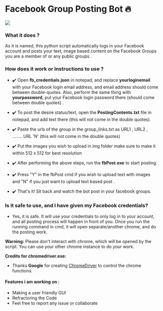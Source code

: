 # Facebook Group Posting Bot 🔥

![](demo_test.gif)

### What it does ?
As it is named, this python script automatically logs in  your Facebook account and posts your text, image based content on the Facebook Groups you are a member of or any public groups . 


### How does it work or Instructions to use ?
  - ✔️ Open **fb_credentials.json** in notepad, and replace **yourloginemail** with your Facebook login email address, and email address should come between double-quotes. Also, perform the same thing with **yourpassword**, put your Facebook login password there (should come between double quotes) .
  
  - ✔️ To post the desire status/text, open the  **PostingContents.txt**  file in notepad, and add text there (this will not come in the double quotes).
  
  - ✔️ Paste the urls of the group in the group_links.txt as URL1 , URL2 , ........ URL 'N' (this will not come in the double quotes)
  
  - ✔️ Put the images you wish to upload in img folder make sure to make it within 512 x 512 for best resolution
  
  - ✔️ After performing the above steps, run the **fbPost.exe** to start posting.  
  
  - ✔️ Press "Y" in the fbPost cmd if you wish to upload text with images and "N" if you just want to upload text based post . 
    
  - ✔️ That's it! Sit back and watch the bot post in your facebook groups. 
  

### Is it safe to use, and I have given my Facebook credentials?
- Yes, it is safe. It will use your credentials to only log in to your account, and all posting process will happen in front of you. Once you run the running command in cmd, it will open separate/another chrome, and do the posting work.

**Warning:** Please don't interact with chrome, which will be opened by the script. You can use your other chrome instance to do your work.


**Credits for chromedriver.exe:**
- Thanks **Google** for creating <a href="https://chromedriver.chromium.org/">ChromeDriver</a> to control the chrome functions.

#### Features i am working on :
* Making a user friendly GUI 
* Refractoring the Code 
* Feel free to report any issue or collaborate





